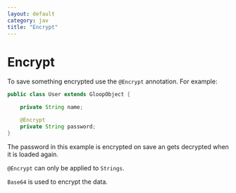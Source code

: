 ```yaml
---
layout: default
category: jav
title: "Encrypt"
---
```


# Encrypt

To save something encrypted use the `@Encrypt` annotation. For example:


```java
public class User extends GloopObject {

    private String name;

    @Encrypt
    private String password;
}

```
The password in this example is encrypted on save an gets decrypted when it is loaded again.

`@Encrypt` can only be applied to `Strings`.

`Base64` is used to encrypt the data.

